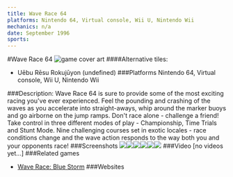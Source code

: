 ```yaml
---
title: Wave Race 64
platforms: Nintendo 64, Virtual console, Wii U, Nintendo Wii
mechanics: n/a
date: September 1996
sports: 
---
```

#Wave Race 64
![game cover art](//images.igdb.com/igdb/image/upload/t_cover_big/gh08diansmcjd0da7p5l.jpg "Logo Title Text 1")
####Alternative tiles:
* Uēbu Rēsu Rokujūyon (undefined)
###Platforms
Nintendo 64, Virtual console, Wii U, Nintendo Wii

###Description:
Wave Race 64 is sure to provide some of the most exciting racing you've ever experienced. Feel the pounding and crashing of the waves as you accelerate into straight-aways, whip around the marker buoys and go airborne on the jump ramps. Don't race alone - challenge a friend! Take control in three different modes of play - Championship, Time Trials and Stunt Mode. Nine challenging courses set in exotic locales - race conditions change and the wave action responds to the way both you and your opponents race!
###Screenshots
<a target="_blank" href="//images.igdb.com/igdb/image/upload/t_cover_big/ukksc78xwi99x1nlykey.jpg"><img src="//images.igdb.com/igdb/image/upload/t_thumb/ukksc78xwi99x1nlykey.jpg"/></a><a target="_blank" href="//images.igdb.com/igdb/image/upload/t_cover_big/wgvbi9yrbpybw6k41v2e.jpg"><img src="//images.igdb.com/igdb/image/upload/t_thumb/wgvbi9yrbpybw6k41v2e.jpg"/></a><a target="_blank" href="//images.igdb.com/igdb/image/upload/t_cover_big/tvnskhodfdpr6mwcsjhl.jpg"><img src="//images.igdb.com/igdb/image/upload/t_thumb/tvnskhodfdpr6mwcsjhl.jpg"/></a><a target="_blank" href="//images.igdb.com/igdb/image/upload/t_cover_big/yhvgkdgjsc7gtzvpoxd5.jpg"><img src="//images.igdb.com/igdb/image/upload/t_thumb/yhvgkdgjsc7gtzvpoxd5.jpg"/></a><a target="_blank" href="//images.igdb.com/igdb/image/upload/t_cover_big/hsqp6vnuv9xbnsxsssft.jpg"><img src="//images.igdb.com/igdb/image/upload/t_thumb/hsqp6vnuv9xbnsxsssft.jpg"/></a><a target="_blank" href="//images.igdb.com/igdb/image/upload/t_cover_big/rrxnoswzgmhqicgz9izd.jpg"><img src="//images.igdb.com/igdb/image/upload/t_thumb/rrxnoswzgmhqicgz9izd.jpg"/></a>
###Video
[no videos yet...]
###Related games
* [Wave Race: Blue Storm](/games/wave-race-blue-storm-4232/)
###Websites

